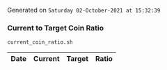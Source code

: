 Generated on `Saturday 02-October-2021 at 15:32:39`

### Current to Target Coin Ratio
`current_coin_ratio.sh`

Date|Current|Target|Ratio
---|---|---|---
